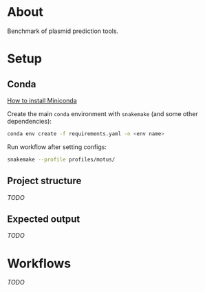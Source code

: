 # About

Benchmark of plasmid prediction tools.

# Setup

## Conda

[How to install Miniconda](https://docs.conda.io/en/latest/miniconda.html)

Create the main `conda` environment with `snakemake` (and some other dependencies):
```bash
conda env create -f requirements.yaml -n <env name>
```

Run workflow after setting configs:
```bash
snakemake --profile profiles/motus/
```

## Project structure

*TODO*

## Expected output

*TODO*

# Workflows

*TODO*